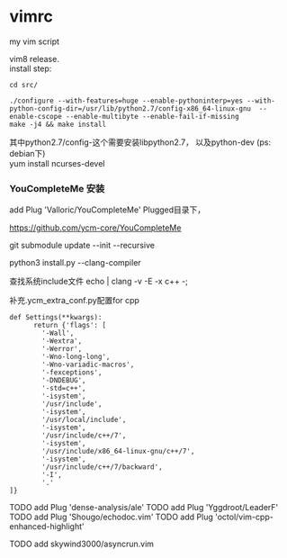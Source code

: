 vimrc
=====

my vim script   

vim8 release.  
install step:  

    cd src/  
    
    ./configure --with-features=huge --enable-pythoninterp=yes --with-python-config-dir=/usr/lib/python2.7/config-x86_64-linux-gnu  --enable-cscope --enable-multibyte --enable-fail-if-missing  
    make -j4 && make install

其中python2.7/config-这个需要安装libpython2.7， 以及python-dev (ps: debian下)  
yum install ncurses-devel   



### YouCompleteMe 安装

add Plug 'Valloric/YouCompleteMe'
Plugged目录下， 

https://github.com/ycm-core/YouCompleteMe

git submodule update --init --recursive

python3 install.py --clang-compiler

查找系统include文件
echo | clang -v -E -x c++ -;

补充.ycm_extra_conf.py配置for cpp

```
def Settings(**kwargs):
      return {'flags': [
        '-Wall',
        '-Wextra',
        '-Werror',
        '-Wno-long-long',
        '-Wno-variadic-macros',
        '-fexceptions',
        '-DNDEBUG',
        '-std=c++',
        '-isystem',
        '/usr/include',
        '-isystem',
        '/usr/local/include',
        '-isystem',
        '/usr/include/c++/7',
        '-isystem',
        '/usr/include/x86_64-linux-gnu/c++/7',
        '-isystem',
        '/usr/include/c++/7/backward',
        '-I',
        '.'
]}
```


TODO add Plug 'dense-analysis/ale'
TODO add Plug 'Yggdroot/LeaderF'
TODO add Plug 'Shougo/echodoc.vim'
TODO add Plug 'octol/vim-cpp-enhanced-highlight'

TODO add skywind3000/asyncrun.vim 
